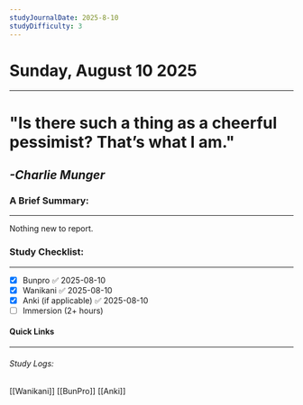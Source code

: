 ```yaml
---
studyJournalDate: 2025-8-10
studyDifficulty: 3
---
```


# Sunday, August 10 2025
---
# "Is there such a thing as a cheerful pessimist? That’s what I am."

## *-Charlie Munger*


### A Brief Summary:
---
Nothing new to report.

### Study Checklist:
---
- [x] Bunpro ✅ 2025-08-10
- [x] Wanikani ✅ 2025-08-10
- [x] Anki (if applicable) ✅ 2025-08-10
- [ ] Immersion (2+ hours)

#### Quick Links
---
###### Study Logs:
[[Wanikani]]
[[BunPro]]
[[Anki]]